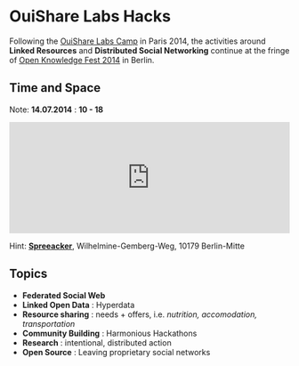 # OuiShare Labs Hacks

Following the [OuiShare Labs Camp](http://lab.ouishare.net) in Paris 2014, the activities around **Linked Resources** and **Distributed Social Networking** continue at the fringe of [Open Knowledge Fest 2014](http://2014.okfestival.org/) in Berlin.

## Time and Space

Note: **14.07.2014** : **10 - 18**

<iframe width='100%' height='200px' frameBorder='0' src='http://a.tiles.mapbox.com/v3/almereyda.map-2zlwyof0/attribution,share.html'></iframe>

Hint: [**Spreeacker**](venue.md), Wilhelmine-Gemberg-Weg, 10179 Berlin-Mitte

## Topics

* **Federated Social Web**
* **Linked Open Data** : Hyperdata
* **Resource sharing** : needs + offers, i.e. *nutrition, accomodation, transportation*
* **Community Building** : Harmonious Hackathons
* **Research** : intentional, distributed action
* **Open Source** : Leaving proprietary social networks